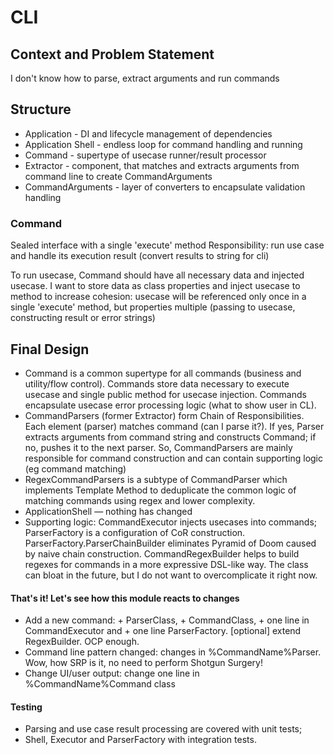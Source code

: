 # CLI

## Context and Problem Statement
I don't know how to parse, extract arguments and run commands

## Structure

- Application - DI and lifecycle management of dependencies
- Application Shell - endless loop for command handling and running
- Command - supertype of usecase runner/result processor
- Extractor - component, that matches and extracts arguments from command line to create CommandArguments
- CommandArguments - layer of converters to encapsulate validation handling

### Command
Sealed interface with a single 'execute' method
Responsibility: run use case and handle its execution result (convert results to string for cli)

To run usecase, Command should have all necessary data and injected usecase.
I want to store data as class properties and inject usecase to method to increase cohesion: 
usecase will be referenced only once in a single 'execute' method, but properties multiple (passing to usecase, constructing 
result or error strings)

## Final Design
- Command is a common supertype for all commands (business and utility/flow control).
  Commands store data necessary to execute usecase and single public method for usecase injection.
  Commands encapsulate usecase error processing logic (what to show user in CL).
- CommandParsers (former Extractor) form Chain of Responsibilities.
  Each element (parser) matches command (can I parse it?). 
  If yes, Parser extracts arguments from command string and constructs Command; if no, pushes it to the next parser.
  So, CommandParsers are mainly responsible for command construction and can contain supporting logic (eg command matching)
- RegexCommandParsers is a subtype of CommandParser which implements Template Method to deduplicate the common logic of
  matching commands using regex and lower complexity.
- ApplicationShell — nothing has changed
- Supporting logic: CommandExecutor injects usecases into commands;
  ParserFactory is a configuration of CoR construction.
  ParserFactory.ParserChainBuilder eliminates Pyramid of Doom caused by naive chain construction.
  CommandRegexBuilder helps to build regexes for commands in a more expressive DSL-like way.
  The class can bloat in the future, but I do not want to overcomplicate it right now.

#### That's it! Let's see how this module reacts to changes
- Add a new command: + ParserClass, + CommandClass, + one line in CommandExecutor and + one line ParserFactory.
  [optional] extend RegexBuilder.
  OCP enough.
- Command line pattern changed: changes in %CommandName%Parser.
  Wow, how SRP is it, no need to perform Shotgun Surgery!
- Change UI/user output: change one line in %CommandName%Command class

#### Testing
- Parsing and use case result processing are covered with unit tests;
- Shell, Executor and ParserFactory with integration tests.

